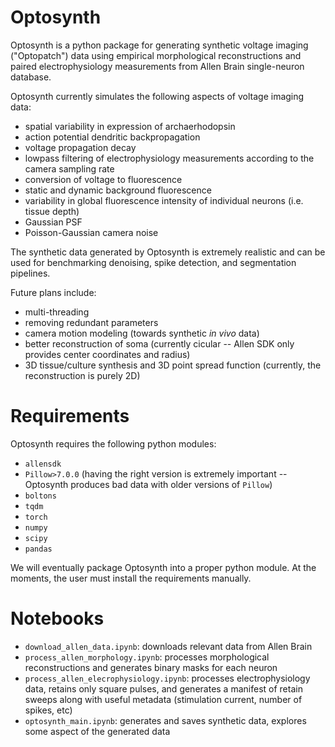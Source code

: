 Optosynth
=========

Optosynth is a python package for generating synthetic voltage imaging ("Optopatch") data using empirical morphological reconstructions and paired electrophysiology measurements from Allen Brain single-neuron database.

Optosynth currently simulates the following aspects of voltage imaging data:

- spatial variability in expression of archaerhodopsin
- action potential dendritic backpropagation
- voltage propagation decay
- lowpass filtering of electrophysiology measurements according to the camera sampling rate
- conversion of voltage to fluorescence
- static and dynamic background fluorescence
- variability in global fluorescence intensity of individual neurons (i.e. tissue depth)
- Gaussian PSF
- Poisson-Gaussian camera noise

The synthetic data generated by Optosynth is extremely realistic and can be used for benchmarking denoising, spike detection, and segmentation pipelines.

Future plans include:

- multi-threading
- removing redundant parameters
- camera motion modeling (towards synthetic _in vivo_ data)
- better reconstruction of soma (currently cicular -- Allen SDK only provides center coordinates and radius)
- 3D tissue/culture synthesis and 3D point spread function (currently, the reconstruction is purely 2D)

Requirements
============

Optosynth requires the following python modules:

- `allensdk`
- `Pillow>7.0.0` (having the right version is extremely important -- Optosynth produces bad data with older versions of `Pillow`)
- `boltons`
- `tqdm`
- `torch`
- `numpy`
- `scipy`
- `pandas`

We will eventually package Optosynth into a proper python module. At the moments, the user must install the requirements manually.

Notebooks
=========

- `download_allen_data.ipynb`: downloads relevant data from Allen Brain
- `process_allen_morphology.ipynb`: processes morphological reconstructions and generates binary masks for each neuron
- `process_allen_elecrophysiology.ipynb`: processes electrophysiology data, retains only square pulses, and generates a manifest of retain sweeps along with useful metadata (stimulation current, number of spikes, etc)
- `optosynth_main.ipynb`: generates and saves synthetic data, explores some aspect of the generated data
